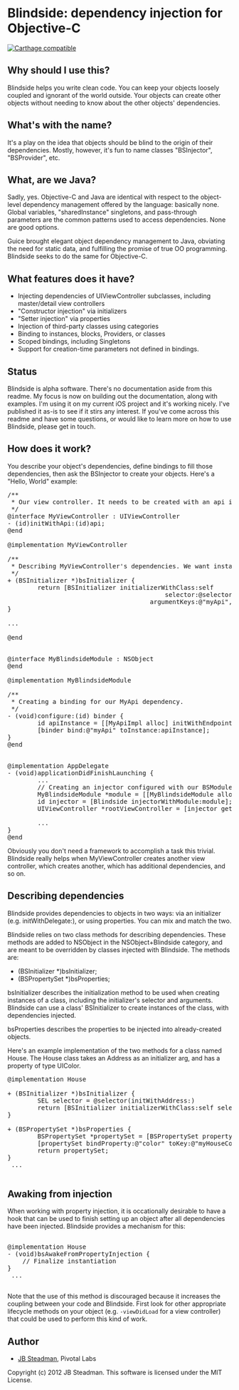 # Blindside: dependency injection for Objective-C

[![Carthage compatible](https://img.shields.io/badge/Carthage-compatible-4BC51D.svg?style=flat)](https://github.com/Carthage/Carthage)

## Why should I use this?

Blindside helps you write clean code. You can keep your objects loosely coupled and ignorant of the world outside. Your objects can create other objects without needing to know about the other objects' dependencies.


## What's with the name?

It's a play on the idea that objects should be blind to the origin of their dependencies. Mostly, however, it's fun to name classes "BSInjector", "BSProvider", etc.


## What, are we Java?

Sadly, yes. Objective-C and Java are identical with respect to the object-level dependency management  offered by the language: basically none. Global variables, "sharedInstance" singletons, and pass-through parameters are the common patterns used to access dependencies. None are good options. 

Guice brought elegant object dependency management to Java, obviating the need for static data, and fulfilling the promise of true OO programming. Blindside seeks to do the same for Objective-C.

## What features does it have?

* Injecting dependencies of UIViewController subclasses, including master/detail view controllers
* "Constructor injection" via initializers
* "Setter injection" via properties
* Injection of third-party classes using categories
* Binding to instances, blocks, Providers, or classes
* Scoped bindings, including Singletons
* Support for creation-time parameters not defined in bindings.

## Status

Blindside is alpha software. There's no documentation aside from this readme. My focus is now on building out the documentation, along with examples. I'm using it on my current iOS project and it's working nicely. I've published it as-is to see if it stirs any interest. If you've come across this readme and have some questions, or would like to learn more on how to use Blindside, please get in touch. 


## How does it work?

You describe your object's dependencies, define bindings to fill those dependencies, then ask the BSInjector to create your objects. Here's a "Hello, World" example:

<pre>
/**
 * Our view controller. It needs to be created with an api instance.
 */
@interface MyViewController : UIViewController
- (id)initWithApi:(id<MyApi>)api;
@end

@implementation MyViewController

/**
 * Describing MyViewController's dependencies. We want instances initialized using initWithApi:, which takes one arg.
 */
+ (BSInitializer *)bsInitializer {
		return [BSInitializer initializerWithClass:self 
		                                  selector:@selector(initWithApi:) 
		                              argumentKeys:@"myApi", nil];
}

...

@end


@interface MyBlindsideModule : NSObject<BSModule>
@end

@implementation MyBlindsideModule

/**
 * Creating a binding for our MyApi dependency.
 */
- (void)configure:(id<BSBinder>) binder {
		id<MyApi> apiInstance = [[MyApiImpl alloc] initWithEndpoint:@"http://api.mycompany.com"];
		[binder bind:@"myApi" toInstance:apiInstance];
}
@end


@implementation AppDelegate
- (void)applicationDidFinishLaunching {
		...
		// Creating an injector configured with our BSModule. Asking the injector for an instance of our ViewController.
		MyBlindsideModule *module = [[MyBlindsideModule alloc] init];
		id<BSInjector> injector = [Blindside injectorWithModule:module];
		UIViewController *rootViewController = [injector getInstance:[MyViewController class]];
		
		...
}
@end
</pre>

Obviously you don't need a framework to accomplish a task this trivial. Blindside really helps when MyViewController creates another view controller, which creates another, which has additional dependencies, and so on.



## Describing dependencies

Blindside provides dependencies to objects in two ways: via an initializer (e.g. initWithDelegate:), or using properties. You can mix and match the two.
 
Blindside relies on two class methods for describing dependencies. These methods are added to NSObject in the NSObject+Blindside category, and are meant to be overridden by classes injected with Blindside. The methods are:

+ (BSInitializer *)bsInitializer;
+ (BSPropertySet *)bsProperties;

bsInitializer describes the initialization method to be used when creating instances of a class, including the initializer's selector and arguments. Blindside can use a class' BSInitializer to create instances of the class, with dependencies injected.

bsProperties describes the properties to be injected into already-created objects.

Here's an example implementation of the two methods for a class named House. The House class takes an Address as an initializer arg, and has a property of type UIColor.

<pre>
@implementation House

+ (BSInitializer *)bsInitializer {
		SEL selector = @selector(initWithAddress:)
		return [BSInitializer initializerWithClass:self selector:selector argumentKeys:[Address class]];
}

+ (BSPropertySet *)bsProperties {
		BSPropertySet *propertySet = [BSPropertySet propertySetWithClass:self propertyNames:@"color", nil];
		[propertySet bindProperty:@"color" toKey:@"myHouseColor"];
		return propertySet;
}
 ...

</pre>


## Awaking from injection

When working with property injection, it is occationally desirable to have a hook that can be used to finish setting up an object after all dependencies have been injected. Blindside provides a mechanism for this:

<pre>

@implementation House
- (void)bsAwakeFromPropertyInjection {
	// Finalize instantiation
}
 ...

</pre>

Note that the use of this method is discouraged because it increases the coupling between your code and Blindside. First look for other appropriate lifecycle methods on your object (e.g. `-viewDidLoad` for a view controller) that could be used to perform this kind of work.

## Author

* [JB Steadman](mailto:jb@pivotallabs.com), Pivotal Labs

Copyright (c) 2012 JB Steadman. This software is licensed under the MIT License.
